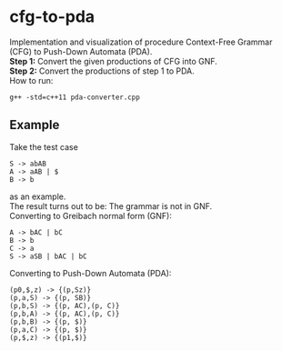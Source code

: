 # cfg-to-pda

Implementation and visualization of procedure Context-Free Grammar (CFG) to Push-Down Automata (PDA).\
**Step 1:** Convert the given productions of CFG into GNF.\
**Step 2:** Convert the productions of step 1 to PDA.\
How to run:
```
g++ -std=c++11 pda-converter.cpp
```
## Example
Take the test case
````
S -> abAB
A -> aAB | $
B -> b
````
as an example.\
The result turns out to be: The grammar is not in GNF.\
Converting to Greibach normal form (GNF):
````
A -> bAC | bC
B -> b
C -> a
S -> aSB | bAC | bC
````

Converting to Push-Down Automata (PDA):
````
(p0,$,z) -> {(p,Sz)}
(p,a,S) -> {(p, SB)}
(p,b,S) -> {(p, AC),(p, C)}
(p,b,A) -> {(p, AC),(p, C)}
(p,b,B) -> {(p, $)}
(p,a,C) -> {(p, $)}
(p,$,z) -> {(p1,$)}
````

